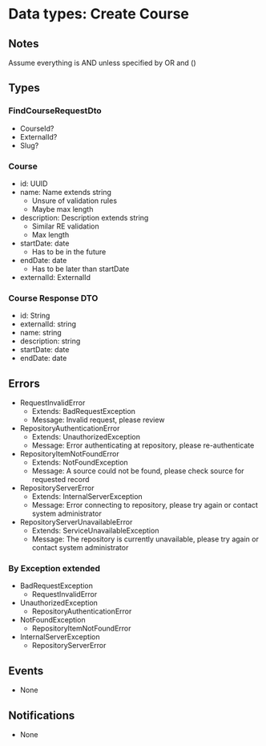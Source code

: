 # Data types: Create Course

## Notes

Assume everything is AND unless specified by OR and ()

## Types

### FindCourseRequestDto

- CourseId?
- ExternalId?
- Slug?

### Course
- id: UUID
- name: Name extends string
  - Unsure of validation rules
  - Maybe max length
- description: Description extends string
  - Similar RE validation
  - Max length
- startDate: date
  - Has to be in the future
- endDate: date
  - Has to be later than startDate
- externalId: ExternalId

### Course Response DTO
- id: String
- externalId: string
- name: string
- description: string
- startDate: date
- endDate: date

## Errors

- RequestInvalidError
  - Extends: BadRequestException
  - Message: Invalid request, please review
- RepositoryAuthenticationError
  - Extends: UnauthorizedException
  - Message: Error authenticating at repository, please re-authenticate
- RepositoryItemNotFoundError
  - Extends: NotFoundException
  - Message: A source could not be found, please check source for requested record
- RepositoryServerError
  - Extends: InternalServerException
  - Message: Error connecting to repository, please try again or contact system administrator
- RepositoryServerUnavailableError
  - Extends: ServiceUnavailableException
  - Message: The repository is currently unavailable, please try again or contact system administrator

### By Exception extended

- BadRequestException
  - RequestInvalidError
- UnauthorizedException
  - RepositoryAuthenticationError
- NotFoundException
  - RepositoryItemNotFoundError
- InternalServerException
  - RepositoryServerError

## Events

- None

## Notifications

- None
